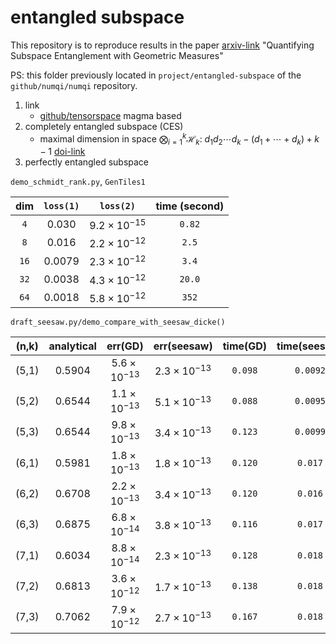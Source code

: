 # entangled subspace

This repository is to reproduce results in the paper [arxiv-link](https://arxiv.org/abs/2311.10353) "Quantifying Subspace Entanglement with Geometric Measures"

PS: this folder previously located in `project/entangled-subspace` of the `github/numqi/numqi` repository.

1. link
   * [github/tensorspace](https://github.com/thetensor-space/TensorSpace) magma based
2. completely entangled subspace (CES)
   * maximal dimension in space $\bigotimes_{i=1}^{k}\mathcal{H}_k$: $d_1d_2\cdots d_k-(d_1+\cdots+d_k)+k-1$ [doi-link](https://doi.org/10.1007/BF02829441)
3. perfectly entangled subspace

`demo_schmidt_rank.py`, `GenTiles1`

| dim | `loss(1)` | `loss(2)` | time (second) |
| :-: | :-: | :-: | :-: |
| `4` | $0.030$ | $9.2\times 10^{-15}$ | `0.82` |
| `8` | $0.016$ | $2.2\times 10^{-12}$ | `2.5` |
| `16` | $0.0079$ | $2.3\times 10^{-12}$ | `3.4` |
| `32` | $0.0038$ | $4.3\times 10^{-12}$ | `20.0` |
| `64` | $0.0018$ | $5.8\times 10^{-12}$ | `352` |

`draft_seesaw.py/demo_compare_with_seesaw_dicke()`

| (n,k) | analytical | err(GD) | err(seesaw) | time(GD) | time(seesaw) |
| :-: | :-: | :-: | :-: | :-: | :-: |
| (5,1) | $0.5904$ | $5.6\times 10^{-13}$ | $2.3\times 10^{-13}$ | `0.098` | `0.0092` |
| (5,2) | $0.6544$ | $1.1\times 10^{-13}$ | $5.1\times 10^{-13}$ | `0.088` | `0.0095` |
| (5,3) | $0.6544$ | $9.8\times 10^{-13}$ | $3.4\times 10^{-13}$ | `0.123` | `0.0099` |
| (6,1) | $0.5981$ | $1.8\times 10^{-13}$ | $1.8\times 10^{-13}$ | `0.120` | `0.017` |
| (6,2) | $0.6708$ | $2.2\times 10^{-13}$ | $3.4\times 10^{-13}$ | `0.120` | `0.016` |
| (6,3) | $0.6875$ | $6.8\times 10^{-14}$ | $3.8\times 10^{-13}$ | `0.116` | `0.017` |
| (7,1) | $0.6034$ | $8.8\times 10^{-14}$ | $2.3\times 10^{-13}$ | `0.128` | `0.018` |
| (7,2) | $0.6813$ | $3.6\times 10^{-12}$ | $1.7\times 10^{-13}$ | `0.138` | `0.018` |
| (7,3) | $0.7062$ | $7.9\times 10^{-12}$ | $2.7\times 10^{-13}$ | `0.167` | `0.018` |
